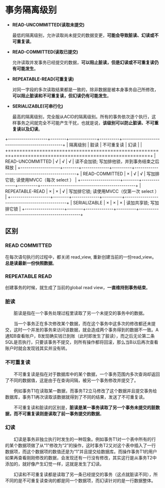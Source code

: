



# 事务隔离级别



- **READ-UNCOMMITTED(读取未提交)**

    最低的隔离级别，允许读取尚未提交的数据变更，**可能会导致脏读、幻读或不可重复读**。
- **READ-COMMITTED(读取已提交)** 

    允许读取并发事务已经提交的数据，**可以阻止脏读，但是幻读或不可重复读仍有可能发生**。
- **REPEATABLE-READ(可重复读)** 

    对同一字段的多次读取结果都是一致的，除非数据是被本身事务自己所修改，**可以阻止脏读和不可重复读，但幻读仍有可能发生**。
- **SERIALIZABLE(可串行化)** 

    最高的隔离级别，完全服从ACID的隔离级别。所有的事务依次逐个执行，这样事务之间就完全不可能产生干扰，也就是说，**该级别可以防止脏读、不可重复读以及幻读**。




+--------------------+--------+--------------+----------+------------------------------------------------+
| 隔离级别             | 脏读   | 不可重复读      | 幻读      |                                               |
+====================+========+==============+==========+================================================+
| READ-UNCOMMITTED   | √      | √            | √        | 读不会加锁; 写加排他锁，并到事务结束之后释放            |
+--------------------+--------+--------------+----------+------------------------------------------------+
| READ-COMMITTED     | ×      | √            | √        | 写加排它锁; 读使用MVCC（每次 select ）              |
+--------------------+--------+--------------+----------+------------------------------------------------+
| REPEATABLE-READ    | ×      | ×            | √        | 写加排它锁; 读使用MVCC（仅第一次 select ）           |
+--------------------+--------+--------------+----------+------------------------------------------------+
| SERIALIZABLE       | ×      | ×            | ×        | 读加共享锁; 写加排它锁                             |
+--------------------+--------+--------------+----------+------------------------------------------------+


## 区别

### READ COMMITTED 

在每次语句执行的过程中，都关闭 read_view, 重新创建当前的一份read_view。**总是读最新一份快照数据**。

### REPEATABLE READ

创建事务的时候，就生成了当前的global read view，**一直维持到事务结束**。





### 脏读

　　脏读是指在一个事务处理过程里读取了另一个未提交的事务中的数据。

　　当一个事务正在多次修改某个数据，而在这个事务中这多次的修改都还未提交，这时一个并发的事务来访问该数据，就会造成两个事务得到的数据不一致。A通知B查看账户，B发现确实钱已到账（此时即发生了脏读），而之后无论第二条SQL是否执行，只要该事务不提交，则所有操作都将回滚，那么当B以后再次查看账户时就会发现钱其实并没有转。

### 不可重复读

　　不可重复读是指在对于数据库中的某个数据，一个事务范围内多次查询却返回了不同的数据值，这是由于在查询间隔，被另一个事务修改并提交了。

　　例如事务T1在读取某一数据，而事务T2立马修改了这个数据并且提交事务给数据库，事务T1再次读取该数据就得到了不同的结果，发送了不可重复读。

　　不可重复读和脏读的区别是，**脏读是某一事务读取了另一个事务未提交的脏数据，而不可重复读则是读取了前一事务提交的数据**。



### 幻读

　　幻读是事务非独立执行时发生的一种现象。例如事务T1对一个表中所有的行的某个数据项做了从“1”修改为“2”的操作，这时事务T2又对这个表中插入了一行数据项，而这个数据项的数值还是为“1”并且提交给数据库。而操作事务T1的用户如果再查看刚刚修改的数据，会发现还有一行没有修改，其实这行是从事务T2中添加的，就好像产生幻觉一样，这就是发生了幻读。

　　幻读和不可重复读都是读取了另一条已经提交的事务（这点就脏读不同），所不同的是不可重复读查询的都是同一个数据项，而幻读针对的是一行数据整体。



